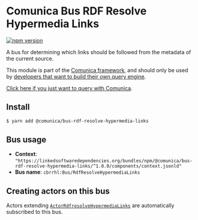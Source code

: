 # Comunica Bus RDF Resolve Hypermedia Links

[![npm version](https://badge.fury.io/js/%40comunica%2Fbus-rdf-resolve-hypermedia-links.svg)](https://www.npmjs.com/package/@comunica/bus-rdf-resolve-hypermedia-links)

A bus for determining which links should be followed from the metadata of the current source.

This module is part of the [Comunica framework](https://github.com/comunica/comunica),
and should only be used by [developers that want to build their own query engine](https://comunica.dev/docs/modify/).

[Click here if you just want to query with Comunica](https://comunica.dev/docs/query/).

## Install

```bash
$ yarn add @comunica/bus-rdf-resolve-hypermedia-links
```

## Bus usage

* **Context**: `"https://linkedsoftwaredependencies.org/bundles/npm/@comunica/bus-rdf-resolve-hypermedia-links/^1.0.0/components/context.jsonld"`
* **Bus name**: `cbrrhl:Bus/RdfResolveHypermediaLinks`

## Creating actors on this bus

Actors extending [`ActorRdfresolveHypermediaLinks`](https://comunica.github.io/comunica/classes/bus_rdf_resolve_hypermedia_links.actorrdfresolvehypermedialinks.html) are automatically subscribed to this bus.

